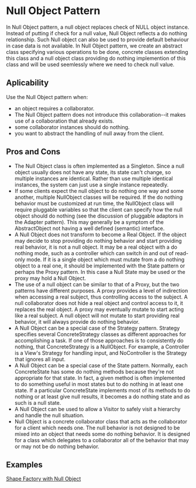 # Null Object Pattern
In Null Object pattern, a null object replaces check of NULL object instance. Instead of putting 
if check for a null value, Null Object reflects a do nothing relationship.
Such Null object can also be used to provide default behaviour in case data is not available.
In Null Object pattern, we create an abstract class specifying various operations to be done, 
concrete classes extending this class and a null object class providing do nothing implemention 
of this class and will be used seemlessly where we need to check null value.
## Aplicability
Use the Null Object pattern when:
* an object requires a collaborator.
* The Null Object pattern does not introduce this collaboration--it makes use of a collaboration that already exists.
* some collaborator instances should do nothing.
* you want to abstract the handling of null away from the client.

## Pros and Cons
* The Null Object class is often implemented as a Singleton. Since a null object usually does not have any state, its state can't change,
so multiple instances are identical. Rather than use multiple identical instances, the system can just use a single instance repeatedly.
* If some clients expect the null object to do nothing one way and some another, multiple NullObject classes will be required.
If the do nothing behavior must be customized at run time, the NullObject class will require pluggable variables so that the client can specify how the null object should do nothing (see the discussion of pluggable adaptors in the Adapter pattern). This may generally be a symptom of the AbstractObject not having a well defined (semantic) interface.
* A Null Object does not transform to become a Real Object. If the object may decide to stop providing do nothing behavior and start providing real behavior, it is not a null object.
It may be a real object with a do nothing mode, such as a controller which can switch in and out of read-only mode. If it is a single object which must mutate from a do nothing object to a real one, it should be implemented with the State pattern or perhaps the Proxy pattern. In this case a Null State may be used or the proxy may hold a Null Object.
* The use of a null object can be similar to that of a Proxy, but the two patterns have different purposes.
A proxy provides a level of indirection when accessing a real subject,
thus controlling access to the subject. A null collaborator does not hide a real object and control access to it, it replaces the real object. A proxy may eventually mutate to start acting like a real subject.
A null object will not mutate to start providing real behavior, it will always provide do nothing behavior.
* A Null Object can be a special case of the Strategy pattern. Strategy specifies several ConcreteStrategy classes as different approaches for accomplishing a task.
If one of those approaches is to consistently do nothing, that ConcreteStrategy is a NullObject.
For example, a Controller is a View's Strategy for handling input, and NoController is the Strategy that ignores all input.
* A Null Object can be a special case of the State pattern. Normally, each ConcreteState has some do nothing methods because they're not appropriate for that state.
In fact, a given method is often implemented to do something useful in most states but to do nothing in at least one state.
If a particular ConcreteState implements most of its methods to do nothing or at least give null results, it becomes a do nothing state and as such is a null state.
* A Null Object can be used to allow a Visitor to safely visit a hierarchy and handle the null situation.
* Null Object is a concrete collaborator class that acts as the collaborator for a client which needs one. 
The null behavior is not designed to be mixed into an object that needs some do nothing behavior. 
It is designed for a class which delegates to a collaborator all of the behavior that may or may not be do nothing behavior.

## Examples
[Shape Factory with Null Object](https://github.com/rodolfovilaca/DesignPatterns/tree/master/Null%20Object%20Pattern/src/shapeFactoryNullPattern)
